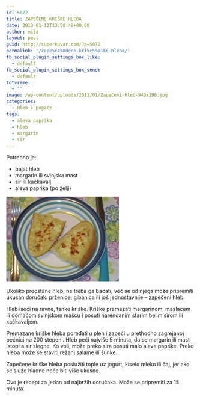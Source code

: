```yaml
---
id: 5072
title: ZAPEČENE KRIŠKE HLEBA
date: 2013-01-12T13:50:49+00:00
author: mila
layout: post
guid: http://superkuvar.com/?p=5072
permalink: '/zape%c4%8dene-kri%c5%a1ke-hleba/'
fb_social_plugin_settings_box_like:
  - default
fb_social_plugin_settings_box_send:
  - default
totvreme:
  - ""
image: /wp-content/uploads/2013/01/Zapečeni-hleb-940x198.jpg
categories:
  - Hleb i pogače
tags:
  - aleva paprika
  - hleb
  - margarin
  - sir
---
```

Potrebno je:

  * bajat hleb
  * margarin ili svinjska mast
  * sir ili kačkavalj
  * aleva paprika (po želji)

<img class="alignnone size-medium wp-image-5073" src="/wp-content/uploads/2013/01/Zapečeni-hleb-300x225.jpg" alt="Zapečeni hleb" width="300" height="225" /> 

Ukoliko preostane hleb, ne treba ga bacati, već se od njega može pripremiti ukusan doručak: prženice, gibanica ili još jednostavnije – zapečeni hleb.

Hleb iseći na ravne, tanke kriške. Kriške premazati margarinom, maslacem ili domaćom svinjskom mašću i posuti narendanim starim belim sirom ili kačkavaljem.

Premazane kriške hleba poređati u pleh i zapeći u prethodno zagrejanoj pećnici na 200 stepeni. Hleb peći najviše 5 minuta, da se margarin ili mast istopi a sir slegne. Ko voli, može preko sira posuti malo aleve paprike. Preko hleba može se staviti režanj salame ili šunke.

Zapečene kriške hleba poslužiti tople uz jogurt, kiselo mleko ili čaj, jer ako se služe hladne neće biti više ukusne.

Ovo je recept za jedan od najbržih doručaka. Može se pripremiti za 15 minuta.